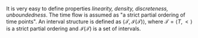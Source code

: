 It is very easy to define properties *linearity, density, discreteness, unboundedness*.
The time flow is assumed as "a strict partial ordering of time points".
An interval structure is defined as $\langle \mathcal T, \mathcal I(\mathcal T) \rangle$, where $\mathcal T = \langle T, < \rangle$ is a strict partial ordering and $\mathcal I(\mathcal T)$ is a set of intervals.